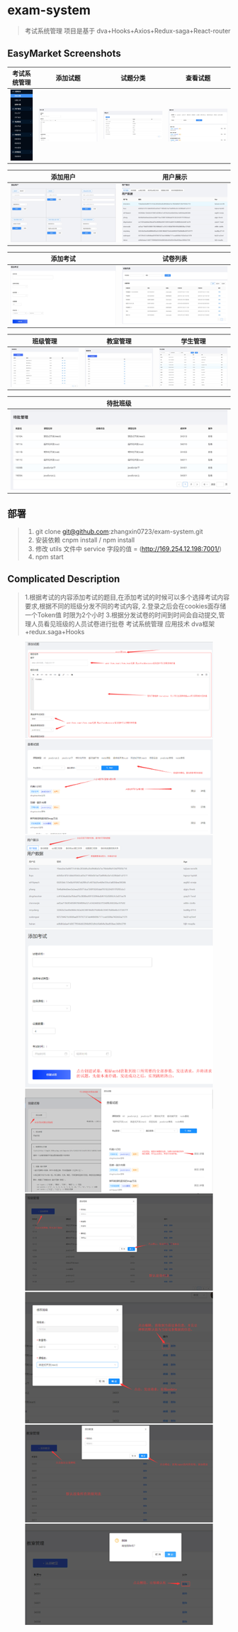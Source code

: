 # exam-system
>考试系统管理  项目是基于 dva+Hooks+Axios+Redux-saga+React-router

## EasyMarket Screenshots

|       考试系统管理     |       添加试题     |       试题分类     |       查看试题     |
| :------------------: | :------------------: | :------------------: | :------------------: |
| ![](./exam/imgs/193859709A6644C8D6E698B55FF420E4.jpg) | ![](./exam/imgs/7BEAB529-CFD1-44DF-96EA-D982F3F70258.png) | ![](./exam/imgs/10B75EA2-0F24-48C5-AAE2-9B9F359DE6E7.png) | ![](./exam/imgs/772FDC6F-521F-4E7A-880D-4324E97A162B.png) |

|       添加用户     |       用户展示     |
| :------------------: | :------------------: |
| ![](./exam/imgs/B44BE180-C96B-4FCF-9734-A28BFB96FDCF.png) | ![](./exam/imgs/E546CE6E-5204-4E6E-BAC2-9B7D2673D100.png) |

|       添加考试     |       试卷列表     |
| :------------------: | :------------------: |
| ![](./exam/imgs/34CC2DFB-264C-4B2E-83EE-EB55D1901F04.png) | ![](./exam/imgs/39CA1F93-55F6-47D1-98B9-33B092738CC3.png) |

|       班级管理     |       教室管理     |       学生管理     |
| :------------------: | :------------------: | :------------------: |
| ![](./exam/imgs/17D5A366-6D40-4B9A-951B-8B4728709F88.png) | ![](./exam/imgs/1A54C422-2D57-4D94-A5AD-F60C97AA5728.png) | ![](./exam/imgs/DF55AA61-520B-4D47-B507-39C0014AF47F.png) |

|       待批班级     |
| :------------------: |
| ![](./exam/imgs/7A4BCCFC-2AC8-484F-902F-983B93E22A23.png) |

## 部署
> 1. git clone git@github.com:zhangxin0723/exam-system.git
> 2. 安装依赖 cnpm install / npm install
> 3. 修改 utils 文件中 service 字段的值 = (http://169.254.12.198:7001/)
> 4. npm start

## Complicated Description

> 1.根据考试的内容添加考试的题目,在添加考试的时候可以多个选择考试内容要求,根据不同的班级分发不同的考试内容,
> 2.登录之后会在cookies面存储一个Token值 时限为2个小时
> 3.根据分发试卷的时间到时间会自动提交,管理人员看见班级的人员试卷进行批卷
考试系统管理
应用技术 dva框架+redux.saga+Hooks

<figure>
    <img src="./imgs/addQuestions.png" />
    <img src="./imgs/checkQuestions.png" />
    <img src="./imgs/userDisplay.png" />
    <img src="./imgs/addExam.png" />
    <img src='./imgs/addExamDetail.png' />
    <img src='./imgs/addClass.png' />
    <img src='./imgs/editClass.png' />
    <img src='./imgs/addClassroom.png' />
    <img src='./imgs/delClassroom.png' />
</figure>
